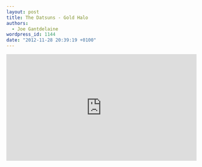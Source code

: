 ```yaml
---
layout: post
title: The Datsuns - Gold Halo
authors:
  - Joe Gantdelaine
wordpress_id: 1144
date: "2012-11-28 20:39:19 +0100"
---
```


<iframe width="500" height="281" src="http://www.youtube.com/embed/NVNLi91hDDw" frameborder="0" allowfullscreen></iframe>

